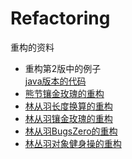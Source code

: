# Refactoring
重构的资料
+ 重构第2版中的例子    
  [java版本的代码](https://gitee.com/kendoziyu/code-refactoring-example)
+ [熊节镶金玫瑰的重构](https://www.bilibili.com/video/BV1B4411q7Dq?from=search&seid=7672892838191743829)    
+ [林从羽长度换算的重构](https://github.com/linesh-simplicity/length-java)
+ [林从羽镶金玫瑰的重构](https://github.com/linesh-simplicity/gildedrose-java)    
+ [林从羽BugsZero的重构](https://github.com/linesh-simplicity/bugszero-java)   
+ [林丛羽对象健身操的重构](https://github.com/linesh-simplicity/calisthenics-java)    
